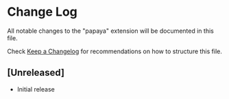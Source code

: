 # Change Log

All notable changes to the "papaya" extension will be documented in this file.

Check [Keep a Changelog](http://keepachangelog.com/) for recommendations on how to structure this file.

## [Unreleased]

- Initial release